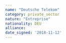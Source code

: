 ```yaml
---
name: "Deutsche Telekom"
category: private_sector
nature: "Entreprise"
nationality: DEU
alliance: 
date_signed: '2018-11-12'
---
```

    
